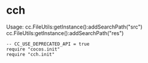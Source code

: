 cch
===
Usage:
    cc.FileUtils:getInstance():addSearchPath("src")
    cc.FileUtils:getInstance():addSearchPath("res")

    -- CC_USE_DEPRECATED_API = true
    require "cocos.init"
    require "cch.init"
